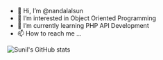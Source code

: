 - 👋 Hi, I’m @nandalalsun
- 👀 I’m interested in Object Oriented Programming
- 🌱 I’m currently learning PHP API Development
- 📫 How to reach me ...

<!---
nandalalsun/nandalalsun is a ✨ special ✨ repository because its `README.md` (this file) appears on your GitHub profile.
You can click the Preview link to take a look at your changes.
--->

![Sunil's GitHub stats](https://github-readme-stats.vercel.app/api?username=nandalalsun&theme=dark&show_icons=true)

